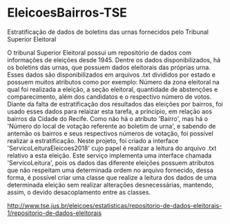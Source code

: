 # EleicoesBairros-TSE
Estratificação de dados de boletins das urnas fornecidos pelo Tribunal Superior Eleitoral

O tribunal Superior Eleitoral possui um repositório de dados com informações de eleições desde 1945. Dentre os dados disponibilizados, há os boletins das urnas, que possuem dados eleitorais das próprias urna. Esses dados são disponibilizados em arquivos .txt divididos por estado e possuem muitos atributos como por exemplo: Número da zona eleitoral na qual foi realizada a eleição, a seção eleitoral, quantidade de abstenções e comparecimento, além dos candidatos e o respectivo número de votos.
Diante da falta de estratificação dos resultados das eleições por bairros, foi usado esses dados para relaizar esta tarefa, a princípio, em relação aos bairros da Cidade do Recife. Como não há o atributo 'Bairro', mas há o 'Número do local de votação referente ao boletim de urna', e sabendo de antemão os bairros e seus respectivos números de votação, foi possível realizar a estratificação.
Neste projeto, foi criado a interface 'ServicoLeituraEleicoes2018' cujo papel é realizar a leitura do arquivo .txt relativo a esta eleição. Este serviço implementa uma interface chamada 'ServicoLeitura', pois os dados das diferente eleições possuem atributos que não respeitam uma determinada ordem no arquivo fornecido, dessa forma, é possível criar uma classe que realize a leitura dos dados de uma determinada eleição sem realizar alterações desnecessárias, mantendo, assim, o devido desacoplamento  entre as classes.


http://www.tse.jus.br/eleicoes/estatisticas/repositorio-de-dados-eleitorais-1/repositorio-de-dados-eleitorais
